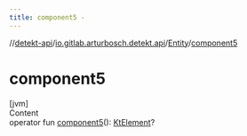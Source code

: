 ```yaml
---
title: component5 -
---
```

//[detekt-api](../../index.md)/[io.gitlab.arturbosch.detekt.api](../index.md)/[Entity](index.md)/[component5](component5.md)



# component5  
[jvm]  
Content  
operator fun [component5](component5.md)(): [KtElement]()?  




